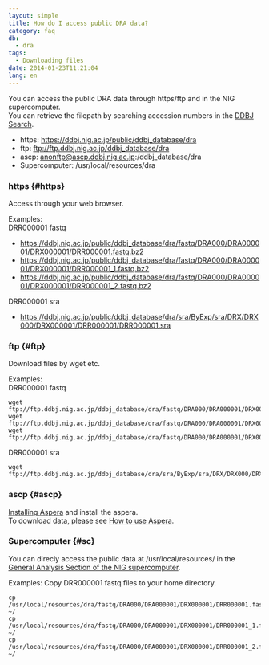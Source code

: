 ```yaml
---
layout: simple
title: How do I access public DRA data?
category: faq
db:
  - dra
tags: 
  - Downloading files
date: 2014-01-23T11:21:04
lang: en
---
```


You can access the public DRA data through https/ftp and in the NIG supercomputer.  
You can retrieve the filepath by searching accession numbers in the [DDBJ Search](https://ddbj.nig.ac.jp/search).

* https: https://ddbj.nig.ac.jp/public/ddbj_database/dra
* ftp: ftp://ftp.ddbj.nig.ac.jp/ddbj_database/dra
* ascp: anonftp@ascp.ddbj.nig.ac.jp:/ddbj_database/dra
* Supercomputer: /usr/local/resources/dra

### https {#https}

Access through your web browser.

Examples:   
DRR000001 fastq    
* https://ddbj.nig.ac.jp/public/ddbj_database/dra/fastq/DRA000/DRA000001/DRX000001/DRR000001.fastq.bz2
* https://ddbj.nig.ac.jp/public/ddbj_database/dra/fastq/DRA000/DRA000001/DRX000001/DRR000001_1.fastq.bz2
* https://ddbj.nig.ac.jp/public/ddbj_database/dra/fastq/DRA000/DRA000001/DRX000001/DRR000001_2.fastq.bz2

DRR000001 sra   
* https://ddbj.nig.ac.jp/public/ddbj_database/dra/sra/ByExp/sra/DRX/DRX000/DRX000001/DRR000001/DRR000001.sra

### ftp {#ftp}

Download files by wget etc.

Examples:  
DRR000001 fastq   
```
wget ftp://ftp.ddbj.nig.ac.jp/ddbj_database/dra/fastq/DRA000/DRA000001/DRX000001/DRR000001.fastq.bz2
wget ftp://ftp.ddbj.nig.ac.jp/ddbj_database/dra/fastq/DRA000/DRA000001/DRX000001/DRR000001_1.fastq.bz2
wget ftp://ftp.ddbj.nig.ac.jp/ddbj_database/dra/fastq/DRA000/DRA000001/DRX000001/DRR000001_2.fastq.bz2
```

DRR000001 sra
```
wget ftp://ftp.ddbj.nig.ac.jp/ddbj_database/dra/sra/ByExp/sra/DRX/DRX000/DRX000001/DRR000001/DRR000001.sra
```

### ascp {#ascp}

[Installing Aspera](https://sc.ddbj.nig.ac.jp/en/software/aspera/install_Aspera/) and install the aspera.  
To download data, please see [How to use Aspera](https://sc.ddbj.nig.ac.jp/en/software/aspera/).

### Supercomputer {#sc}

You can direcly access the public data at /usr/local/resources/ in the [General Analysis Section of the NIG supercomputer](https://sc.ddbj.nig.ac.jp/en/general_analysis_division/ga_introduction).

Examples:
Copy DRR000001 fastq files to your home directory.
```
cp /usr/local/resources/dra/fastq/DRA000/DRA000001/DRX000001/DRR000001.fastq.bz2 ~/
cp /usr/local/resources/dra/fastq/DRA000/DRA000001/DRX000001/DRR000001_1.fastq.bz2 ~/
cp /usr/local/resources/dra/fastq/DRA000/DRA000001/DRX000001/DRR000001_2.fastq.bz2 ~/
```


